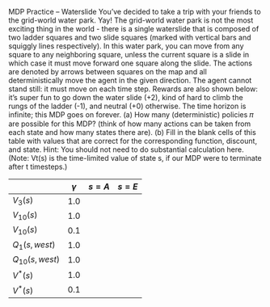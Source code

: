MDP Practice – Waterslide
You’ve decided to take a trip with your friends to the grid-world water park. Yay! The grid-world
water park is not the most exciting thing in the world - there is a single waterslide that is
composed of two ladder squares and two slide squares (marked with vertical bars and squiggly
lines respectively). In this water park, you can move from any square to any neighboring square,
unless the current square is a slide in which case it must move forward one square along the
slide. The actions are denoted by arrows between squares on the map and all deterministically
move the agent in the given direction. The agent cannot stand still: it must move on each time
step. Rewards are also shown below: it’s super fun to go down the water slide (+2), kind of hard
to climb the rungs of the ladder (-1), and neutral (+0) otherwise. The time horizon is infinite; this
MDP goes on forever.
(a) How many (deterministic) policies 𝜋 are possible for this MDP? (think of how many actions
can be taken from each state and how many states there are).
(b) Fill in the blank cells of this table with values that are correct for the corresponding
function, discount, and state. Hint: You should not need to do substantial calculation here.
(Note: Vt(s) is the time-limited value of state s, if our MDP were to terminate after t
timesteps.)

|                   | $\gamma$ | $s = A$ | $s = E$ |
| ----------------- | -------- | ------- | ------- |
| $V_{3}(s)$        | 1.0      |         |         |
| $V_{10}(s)$       | 1.0      |         |         |
| $V_{10}(s)$       | 0.1      |         |         |
| $Q_{1}(s, west)$  | 1.0      |         |         |
| $Q_{10}(s, west)$ | 1.0      |         |         |
| $V^{*}(s)$        | 1.0      |         |         |
| $V^{*}(s)$        | 0.1      |         |         |
